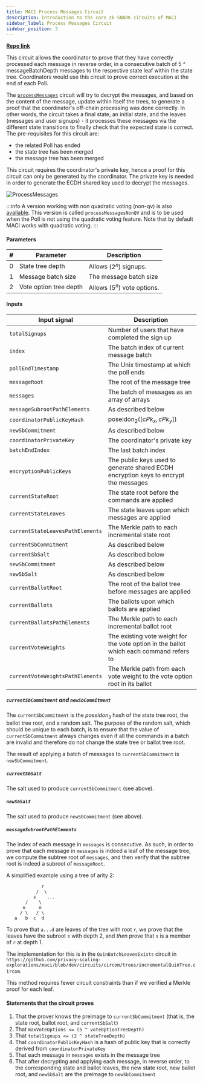 ```yaml
---
title: MACI Process Messages Circuit
description: Introduction to the core zk-SNARK circuits of MACI
sidebar_label: Process Messages Circuit
sidebar_position: 3
---
```


[**Repo link**](https://github.com/privacy-scaling-explorations/maci/blob/dev/circuits/circom/core)

This circuit allows the coordinator to prove that they have correctly processed each message in reverse order, in a consecutive batch of 5 ^ messageBatchDepth messages to the respective state leaf within the state tree. Coordinators would use this circuit to prove correct execution at the end of each Poll.

The [`processMessages`](https://github.com/privacy-scaling-explorations/maci/blob/dev/circuits/circom/core/qv/processMessages.circom) circuit will try to decrypt the messages, and based on the content of the message, update within itself the trees, to generate a proof that the coordinator's off-chain processing was done correctly. In other words, the circuit takes a final state, an initial state, and the leaves (messages and user signups) - it processes these messages via the different state transitions to finally check that the expected state is correct.
The pre-requisites for this circuit are:

- the related Poll has ended
- the state tree has been merged
- the message tree has been merged

This circuit requires the coordinator's private key, hence a proof for this circuit can only be generated by the coordinator. The private key is needed in order to generate the ECDH shared key used to decrypt the messages.

![ProcessMessages](/img/circuits/processMessages_2_0.svg)

:::info
A version working with non quadratic voting (non-qv) is also [available](https://github.com/privacy-scaling-explorations/maci/blob/dev/circuits/circom/core/non-qv/processMessages.circom). This version is called `processMessagesNonQV` and is to be used when the Poll is not using the quadratic voting feature. Note that by default MACI works with quadratic voting.
:::

#### Parameters

| #   | Parameter              | Description                    |
| --- | ---------------------- | ------------------------------ |
| 0   | State tree depth       | Allows $(2^{n})$ signups.      |
| 1   | Message batch size     | The message batch size         |
| 2   | Vote option tree depth | Allows $(5^{n})$ vote options. |

#### Inputs

| Input signal                     | Description                                                                             |
| -------------------------------- | --------------------------------------------------------------------------------------- |
| `totalSignups`                   | Number of users that have completed the sign up                                         |
| `index`                          | The batch index of current message batch                                                |
| `pollEndTimestamp`               | The Unix timestamp at which the poll ends                                               |
| `messageRoot`                    | The root of the message tree                                                            |
| `messages`                       | The batch of messages as an array of arrays                                             |
| `messageSubrootPathElements`     | As described below                                                                      |
| `coordinatorPublicKeyHash`       | $\mathsf{poseidon_2}([cPk_x, cPk_y])$                                                   |
| `newSbCommitment`                | As described below                                                                      |
| `coordinatorPrivateKey`          | The coordinator's private key                                                           |
| `batchEndIndex`                  | The last batch index                                                                    |
| `encryptionPublicKeys`           | The public keys used to generate shared ECDH encryption keys to encrypt the messages    |
| `currentStateRoot`               | The state root before the commands are applied                                          |
| `currentStateLeaves`             | The state leaves upon which messages are applied                                        |
| `currentStateLeavesPathElements` | The Merkle path to each incremental state root                                          |
| `currentSbCommitment`            | As described below                                                                      |
| `currentSbSalt`                  | As described below                                                                      |
| `newSbCommitment`                | As described below                                                                      |
| `newSbSalt`                      | As described below                                                                      |
| `currentBallotRoot`              | The root of the ballot tree before messages are applied                                 |
| `currentBallots`                 | The ballots upon which ballots are applied                                              |
| `currentBallotsPathElements`     | The Merkle path to each incremental ballot root                                         |
| `currentVoteWeights`             | The existing vote weight for the vote option in the ballot which each command refers to |
| `currentVoteWeightsPathElements` | The Merkle path from each vote weight to the vote option root in its ballot             |

##### `currentSbCommitment` and `newSbCommitment`

The `currentSbCommitment` is the $poseidon_3$ hash of the state tree root, the ballot tree root, and a random salt. The purpose of the random salt, which should be unique to each batch, is to ensure that the value of `currentSbCommitment` always changes even if all the commands in a batch are invalid and therefore do not change the state tree or ballot tree root.

The result of applying a batch of messages to `currentSbCommitment` is `newSbCommitment`.

##### `currentSbSalt`

The salt used to produce `currentSbCommitment` (see above).

##### `newSbSalt`

The salt used to produce `newSbCommitment` (see above).

##### `messageSubrootPathElements`

The index of each message in `messages` is consecutive. As such, in order to prove that each message in `messages` is indeed a leaf of the message tree, we compute the subtree root of `messages`, and then verify that the subtree root is indeed a subroot of `messageRoot`.

A simplified example using a tree of arity 2:

```
             r
           /  \
          s    ...
       /    \
      o     o
     / \   / \
   a   b  c  d
```

To prove that `a...d` are leaves of the tree with root `r`, we prove that the leaves have the subroot `s` with depth 2, and _then_ prove that `s` is a member of `r` at depth 1.

The implementation for this is in the `QuinBatchLeavesExists` circuit in `https://github.com/privacy-scaling-explorations/maci/blob/dev/circuits/circom/trees/incrementalQuinTree.circom`.

This method requires fewer circuit constraints than if we verified a Merkle proof for each leaf.

#### Statements that the circuit proves

1. That the prover knows the preimage to `currentSbCommitment` (that is, the state root, ballot root, and `currentSbSalt`)
2. That `maxVoteOptions <= (5 ^ voteOptionTreeDepth)`
3. That `totalSignups <= (2 ^ stateTreeDepth)`
4. That `coordinatorPublicKeyHash` is a hash of public key that is correctly derived from `coordinatorPrivateKey`
5. That each message in `messages` exists in the message tree
6. That after decrypting and applying each message, in reverse order, to the corresponding state and ballot leaves, the new state root, new ballot root, and `newSbSalt` are the preimage to `newSbCommitment`
